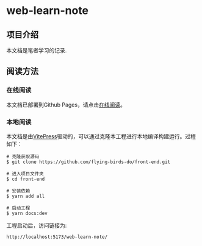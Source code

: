 
# web-learn-note

## 项目介绍

本文档是笔者学习的记录.

## 阅读方法

### 在线阅读

本文档已部署到Github Pages，请点击[在线阅读](https://flying-birds-do.github.io/front-end/)。

### 本地阅读

本文档是由[VitePress](https://github.com/vuejs/vitepress)驱动的，可以通过克隆本工程进行本地编译构建运行。过程如下：

```shell
# 克隆获取源码
$ git clone https://github.com/flying-birds-do/front-end.git

# 进入项目文件夹
$ cd front-end

# 安装依赖
$ yarn add all

# 启动工程
$ yarn docs:dev
```

工程启动后，访问链接为:

```shell
http://localhost:5173/web-learn-note/
```
